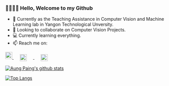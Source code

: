 ### 👋🏻👋🏻 Hello, Welcome to my Github


- 🔭 Currently as the Teaching Assistance in Computer Vision and Machine Learning lab in Yangon Technological Unversity.
- 👯 Looking to collaborate on Computer Vision Projects.
- 💻 Currently learning everything.
- 📫 Reach me on:<br>

<a href="https://www.youtube.com/channel/UC6Vhf_yoIWXiLLJqTrU0FWA">
<img src="https://www.youtube.com/about/static/svgs/icons/brand-resources/YouTube_icon_full-color.svg?cache=f2ec7a5" width="22px style="vertical-align:middle;margin:0px 20px"> 
</a>

<a href="https://linkedin.com/in/aungpaing98">
<img src="https://content.linkedin.com/content/dam/me/business/en-us/amp/brand-site/v2/bg/LI-Bug.svg.original.svg" width="22px" style="vertical-align:middle;margin:0px 20px">
</a>

<a href="https://www.facebook.com/aung.paing.jj.986">
<img src="https://facebookbrand.com/wp-content/uploads/2019/04/f_logo_RGB-Hex-Blue_512.png?w=512&h=512" width="22px" style="vertical-align:middle;margin:0px 20px"> 
</a>


[![Aung Paing's github stats](https://github-readme-stats.vercel.app/api?username=aungpaing98)](https://github.com/aungpaing98/github-readme-stats&count_private=true&theme=dracula)

[![Top Langs](https://github-readme-stats.vercel.app/api/top-langs/?username=aungpaing98&layout=compact)](https://github.com/aungpaing98/github-readme-stats&theme=dracula)

